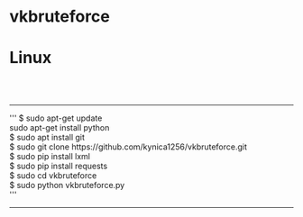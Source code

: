 # vkbruteforce
<h1>Linux</h1><br><br>
<hr>
'''
$ sudo apt-get update</h3><br>
sudo apt-get install python<br>
$ sudo apt install git<br>
$ sudo git clone https://github.com/kynica1256/vkbruteforce.git<br>
$ sudo pip install lxml<br>
$ sudo pip install requests<br>
$ sudo cd vkbruteforce<br>
$ sudo python vkbruteforce.py<br>
'''
<hr>
